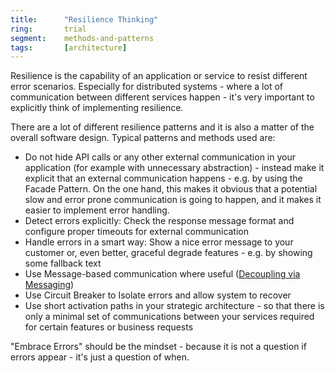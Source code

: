 ```yaml
---
title:      "Resilience Thinking"
ring:       trial
segment:    methods-and-patterns
tags:       [architecture]
---
```


Resilience is the capability of an application or service to resist different error scenarios. Especially for distributed systems - where a lot of communication between different services happen - it's very important to explicitly think of implementing resilience.

There are a lot of different resilience patterns and it is also a matter of the overall software design. Typical patterns and methods used are:

*   Do not hide API calls or any other external communication in your application (for example with unnecessary abstraction) - instead make it explicit that an external communication happens - e.g. by using the Facade Pattern. On the one hand, this makes it obvious that a potential slow and error prone communication is going to happen, and it makes it easier to implement error handling.
*   Detect errors explicitly: Check the response message format and configure proper timeouts for external communication
*   Handle errors in a smart way: Show a nice error message to your customer or, even better, graceful degrade features - e.g. by showing some fallback text
*   Use Message-based communication where useful ([Decoupling via Messaging](/methods-and-patterns/decoupling-via-messaging/))
*   Use Circuit Breaker to Isolate errors and allow system to recover
*   Use short activation paths in your strategic architecture - so that there is only a minimal set of communications between your services required for certain features or business requests

"Embrace Errors" should be the mindset - because it is not a question if errors appear - it's just a question of when.
